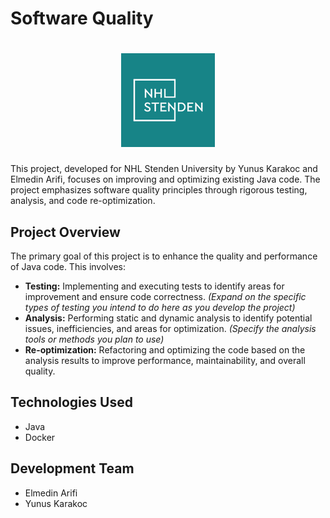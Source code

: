 # Software Quality

<h1 align="center">
  <a href="https://www.nhlstenden.com/"><img src="nhl.png" alt="NHL Logo" height="150"></a>
</h1>
This project, developed for NHL Stenden University by Yunus Karakoc and Elmedin Arifi, focuses on improving and optimizing existing Java code.  The project emphasizes software quality principles through rigorous testing, analysis, and code re-optimization.

## Project Overview

The primary goal of this project is to enhance the quality and performance of Java code. This involves:

* **Testing:** Implementing and executing tests to identify areas for improvement and ensure code correctness.  *(Expand on the specific types of testing you intend to do here as you develop the project)*
* **Analysis:** Performing static and dynamic analysis to identify potential issues, inefficiencies, and areas for optimization. *(Specify the analysis tools or methods you plan to use)*
* **Re-optimization:** Refactoring and optimizing the code based on the analysis results to improve performance, maintainability, and overall quality.

## Technologies Used

* Java
* Docker

## Development Team

* Elmedin Arifi
* Yunus Karakoc
